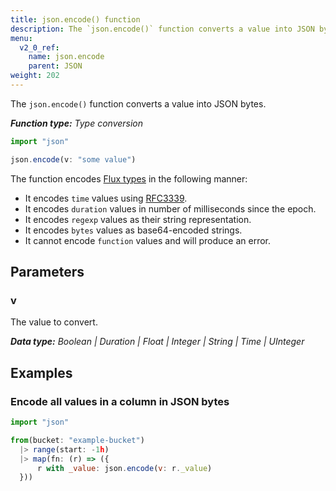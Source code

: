 ```yaml
---
title: json.encode() function
description: The `json.encode()` function converts a value into JSON bytes.
menu:
  v2_0_ref:
    name: json.encode
    parent: JSON
weight: 202
---
```


The `json.encode()` function converts a value into JSON bytes.

_**Function type:** Type conversion_

```js
import "json"

json.encode(v: "some value")
```

The function encodes [Flux types](/v2.0/reference/flux/language/types/) in the following manner:

- It encodes `time` values using [RFC3339](https://tools.ietf.org/html/rfc3339).
- It encodes `duration` values in number of milliseconds since the epoch.
- It encodes `regexp` values as their string representation.
- It encodes `bytes` values as base64-encoded strings.
- It cannot encode `function` values and will produce an error.

## Parameters

### v
The value to convert.

_**Data type:** Boolean | Duration | Float | Integer | String | Time | UInteger_

## Examples

### Encode all values in a column in JSON bytes
```js
import "json"

from(bucket: "example-bucket")
  |> range(start: -1h)
  |> map(fn: (r) => ({
      r with _value: json.encode(v: r._value)
  }))
```
